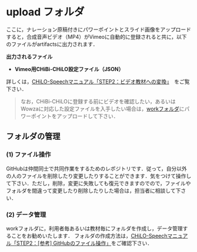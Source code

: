 # upload フォルダ
ここに，ナレーション原稿付きにパワーポイントとスライド画像をアップロードすると，合成音声ビデオ（MP4）がVimeoに自動的に登録されると共に，以下のファイルがartifactsに出力されます．

__出力されるファイル__
* __Vimeo用CHiBi-CHiLO設定ファイル（JSON）__

詳しくは，[CHiLO-Speechマニュアル「STEP2：ビデオ教材への変換」](https://docs.cccties.org/chilospeech/video/convert)　をご覧下さい．

> なお，CHiBi-CHiLOに登録する前にビデオを確認したい，あるいはWowzaに対応した設定ファイルを入手したい場合は，[workフォルダ](../work)にパワーポイントをアップロードして下さい．　


## フォルダの管理

### (1) ファイル操作

GitHubは仲間同士で共同作業をするためのレポジトリです．従って，自分以外の人のファイルを削除したり変更したりすることができます．気をつけて操作して下さい．ただし，削除，変更に失敗しても復元できますのでので，ファイルやフォルダを間違って変更したり削除したりした場合は，担当者に相談して下さい．

### (2) データ管理

workフォルダに，利用者毎あるいは教材毎にフォルダを作成し，データ管理することをお勧めいたします．
フォルダの作成方法は，[CHiLO-Speechマニュアル「STEP2：[参考] GitHubのファイル操作」](https://docs.cccties.org/chilospeech/video/github#forudano)をご確認下さい．


